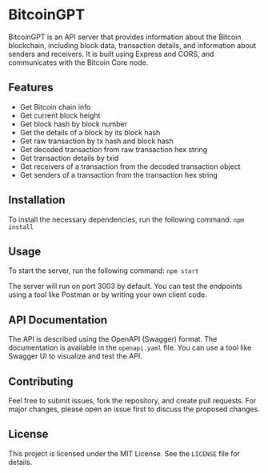 # BitcoinGPT

BitcoinGPT is an API server that provides information about the Bitcoin blockchain, including block data, transaction details, and information about senders and receivers. It is built using Express and CORS, and communicates with the Bitcoin Core node.

## Features

- Get Bitcoin chain info
- Get current block height
- Get block hash by block number
- Get the details of a block by its block hash
- Get raw transaction by tx hash and block hash
- Get decoded transaction from raw transaction hex string
- Get transaction details by txid
- Get receivers of a transaction from the decoded transaction object
- Get senders of a transaction from the transaction hex string

## Installation

To install the necessary dependencies, run the following command: `npm install`

## Usage

To start the server, run the following command: `npm start`

The server will run on port 3003 by default. You can test the endpoints using a tool like Postman or by writing your own client code.

## API Documentation

The API is described using the OpenAPI (Swagger) format. The documentation is available in the `openapi.yaml` file. You can use a tool like Swagger UI to visualize and test the API.

## Contributing

Feel free to submit issues, fork the repository, and create pull requests. For major changes, please open an issue first to discuss the proposed changes.

## License

This project is licensed under the MIT License. See the `LICENSE` file for details.


